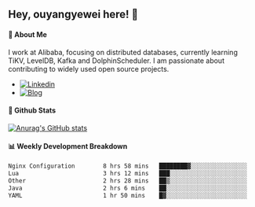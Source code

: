 ## Hey, ouyangyewei here! :wave:

#### :rocket: About Me
I work at Alibaba, focusing on distributed databases, currently learning TiKV, LevelDB, Kafka and DolphinScheduler. I am passionate about contributing to widely used open source projects.

- [![Linkedin](https://img.shields.io/badge/LinkedIn-ouyangyewei-blue)](https://www.linkedin.com/in/ouyangyewei/)
- [![Blog](https://img.shields.io/badge/Blog-yeweiouyang-orange)](https://blog.csdn.net/yeweiouyang)

#### :star2: Github Stats
[![Anurag's GitHub stats](https://github-readme-stats.vercel.app/api?username=ouyangyewei&show_icons=true&cache_seconds=3600&theme=tokyonight)](https://github.com/anuraghazra/github-readme-stats)

#### :bar_chart: Weekly Development Breakdown
<!--START_SECTION:waka-->

```txt
Nginx Configuration        8 hrs 58 mins   ████████▓░░░░░░░░░░░░░░░░   35.14 %
Lua                        3 hrs 12 mins   ███░░░░░░░░░░░░░░░░░░░░░░   12.55 %
Other                      2 hrs 28 mins   ██▒░░░░░░░░░░░░░░░░░░░░░░   09.71 %
Java                       2 hrs 6 mins    ██░░░░░░░░░░░░░░░░░░░░░░░   08.25 %
YAML                       1 hr 50 mins    █▓░░░░░░░░░░░░░░░░░░░░░░░   07.25 %
```

<!--END_SECTION:waka-->
